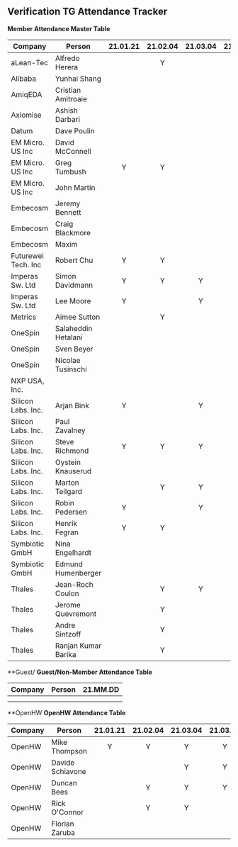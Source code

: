 ## Verification TG Attendance Tracker

**Member Attendance Master Table**

| Company             |  Person             |21.01.21|21.02.04|21.03.04|21.03.18|21.04.15|21.05.06|21.06.03|21.07.01|21.09.02|21.09.16|21.10.07|21.10.21|21.11.04|21.MM.DD|
|---------------------|---------------------|:------:|:------:|:------:|:------:|:------:|:------:|:------:|:------:|:------:|:------:|:------:|:------:|:------:|:------:|
| aLean-Tec           | Alfredo Herera      |        |    Y   |        |        |        |        |        |        |        |        |        |        |        |        |
| Alibaba             | Yunhai Shang        |        |        |        |        |        |        |        |        |        |        |        |        |        |        |
| AmiqEDA             | Cristian Amitroaie  |        |        |        |        |   Y    |        |        |        |        |        |        |        |        |        |
| Axiomise            | Ashish Darbari      |        |        |        |        |        |        |        |        |        |        |        |        |        |        |
| Datum               | Dave Poulin         |        |        |        |    Y   |        |        |    Y   |        |        |   Y    |        |    Y   |        |        |
| EM Micro. US Inc    | David McConnell     |        |        |        |        |        |        |        |        |        |        |        |        |        |        |
| EM Micro. US Inc    | Greg Tumbush        | Y      |    Y   |        |        |   Y    |        |        |    Y   |        |        |        |        |        |        |
| EM Micro. US Inc    | John Martin         |        |        |        |        |        |        |        |        |        |        |        |        |        |        |
| Embecosm            | Jeremy Bennett      |        |        |        |        |        |        |        |        |        |        |        |        |        |        |
| Embecosm            | Craig Blackmore     |        |        |        |        |        |        |        |        |        |        |        |        |        |        |
| Embecosm            | Maxim               |        |        |        |        |        |        |        |        |        |        |        |        |        |        |
| Futurewei Tech. Inc | Robert Chu          | Y      |    Y   |        |    Y   |    Y   |    Y   |    Y   |        |        |   Y    |    Y   |    Y   |    Y   |        |
| Imperas Sw. Ltd     | Simon Davidmann     | Y      |    Y   |    Y   |    Y   |    Y   |    Y   |    Y   |        |    Y   |        |    Y   |    Y   |    Y   |        |
| Imperas Sw. Ltd     | Lee Moore           | Y      |        |    Y   |        |        |        |        |    Y   |        |   Y    |    Y   |        |        |        |
| Metrics             | Aimee Sutton        |        |    Y   |        |        |        |        |        |    Y   |        |        |        |        |        |        |
| OneSpin             | Salaheddin Hetalani |        |        |        |        |        |        |        |        |        |        |        |        |        |        |
| OneSpin             | Sven Beyer          |        |        |        |        |    Y   |        |        |        |        |        |        |        |        |        |
| OneSpin             | Nicolae Tusinschi   |        |        |        |        |        |        |        |        |        |        |        |        |        |        |
| NXP USA, Inc.       |                     |        |        |        |        |        |        |        |        |        |        |        |        |        |        |
| Silicon Labs. Inc.  | Arjan Bink          | Y      |        |    Y   |        |    Y   |        |    Y   |        |   Y    |   Y    |        |        |        |        |
| Silicon Labs. Inc.  | Paul Zavalney       |        |        |        |        |        |        |        |    Y   |        |        |        |        |        |        |
| Silicon Labs. Inc.  | Steve Richmond      | Y      |    Y   |    Y   |    Y   |    Y   |    Y   |    Y   |        |   Y    |   Y    |    Y   |    Y   |    Y   |        |
| Silicon Labs. Inc.  | Oystein Knauserud   |        |        |        |        |        |        |        |    Y   |        |        |        |        |        |        |
| Silicon Labs. Inc.  | Marton Teilgard     |        |    Y   |    Y   |    Y   |        |    Y   |    Y   |        |        |        |        |        |        |        |
| Silicon Labs. Inc.  | Robin Pedersen      | Y      |        |    Y   |    Y   |    Y   |    Y   |    Y   |    Y   |   Y    |        |    Y   |        |    Y   |        |
| Silicon Labs. Inc.  | Henrik Fegran       | Y      |    Y   |        |    Y   |    Y   |    Y   |        |    Y   |   Y    |   Y    |    Y   |        |        |        |
| Symbiotic GmbH      | Nina Engelhardt     |        |        |        |        |        |        |        |        |        |        |        |        |        |        |
| Symbiotic GmbH      | Edmund Humenberger  |        |        |        |        |        |        |        |        |        |        |        |        |        |        |
| Thales              | Jean-Roch Coulon    |        |    Y   |    Y   |        |        |        |        |        |        |        |        |        |        |        |
| Thales              | Jerome Quevremont   |        |    Y   |        |        |        |        |        |        |        |        |        |        |        |        |
| Thales              | Andre Sintzoff      |        |    Y   |        |        |        |        |        |        |        |        |        |        |        |        |
| Thales              | Ranjan Kumar Barika |        |    Y   |        |        |        |        |        |        |        |        |        |        |        |        |


**Guest/
**Guest/Non-Member Attendance Table**

| Company             |  Person            |21.MM.DD|
|---------------------|--------------------|:------:|
|                     |                    |        |
|                     |                    |        |

**OpenHW
**OpenHW Attendance Table**


| Company             |  Person            |21.01.21|21.02.04|21.03.04|21.03.18|21.05.06|21.06.03|21.09.02|21.09.16|21.10.07|21.10.21|21.11.04|21.MM.DD|
|---------------------|--------------------|:------:|:------:|:------:|:------:|:------:|:------:|:------:|:------:|:------:|:------:|:------:|:------:|
| OpenHW              | Mike Thompson      |   Y    |    Y   |    Y   |    Y   |    Y   |    Y   |        |    Y   |    Y   |    Y   |    Y   |        |
| OpenHW              | Davide Schiavone   |        |        |    Y   |    Y   |        |        |        |        |        |        |        |        |
| OpenHW              | Duncan Bees        |        |    Y   |    Y   |    Y   |        |        |        |        |        |        |    Y   |        |
| OpenHW              | Rick O'Connor      |        |    Y   |    Y   |        |        |        |        |        |        |        |        |        |
| OpenHW              | Florian Zaruba     |        |        |        |        |        |        |        |        |        |        |        |        |
